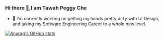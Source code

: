 ### Hi there 👋,I am Tawah Peggy Che 

<!--
**tawahpeggy/tawahpeggy** is a ✨ _special_ ✨ repository because its `README.md` (this file) appears on your GitHub profile.

Here are some ideas to get you started:-->

- 🔭 I’m currently working on getting my hands pretty dirty with UI Design, and taking my Software Engineering Career to a whole new level.
<!--
- 🌱 I’m currently learning ...
- 👯 I’m looking to collaborate on ...
- 🤔 I’m looking for help with ...
- 💬 Ask me about ...
- 📫 How to reach me: ...
- 😄 Pronouns: She/Her/
- ⚡ Fun fact: ...
-->
[![Anurag's GitHub stats](https://github-readme-stats.vercel.app/api?username=tawahpeggy&show_icons=true&theme=synthwave)](https://github.com/anuraghazra/github-readme-stats)
